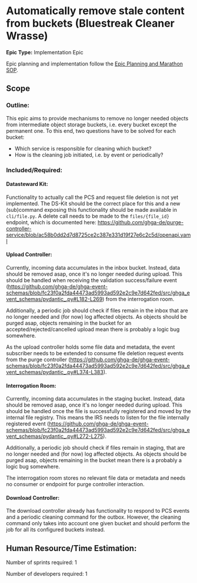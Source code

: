 # Automatically remove stale content from buckets (Bluestreak Cleaner Wrasse)
**Epic Type:** Implementation Epic

Epic planning and implementation follow the
[Epic Planning and Marathon SOP](https://docs.ghga-dev.de/main/sops/sop001_epic_planning.html).


## Scope
### Outline:

This epic aims to provide mechanisms to remove no longer needed objects from intermediate object storage buckets, i.e. every bucket except the permanent one.
To this end, two questions have to be solved for each bucket:
 - Which service is responsible for cleaning which bucket?
 - How is the cleaning job initiated, i.e. by event or periodically?

### Included/Required:

#### Datasteward Kit:
Functionality to actually call the PCS and request file deletion is not yet implemented.
The DS-Kit should be the correct place for this and a new (sub)command exposing this functionality should be made available in `cli/file.py`.
A delete call needs to be made to the `files/{file_id}` endpoint, which is documented here: https://github.com/ghga-de/purge-controller-service/blob/ac58b0dd2d7d8725ce2c387e331d19f27e6c2c5d/openapi.yaml

#### Upload Controller:
Currently, incoming data accumulates in the inbox bucket. Instead, data should be removed asap, once it's no longer needed during upload. This should be handled when receiving the validation success/failure event (https://github.com/ghga-de/ghga-event-schemas/blob/fc23f0a2fda44473ad5993ad592e2c9e7d642fed/src/ghga_event_schemas/pydantic_.py#L182-L269) from the interrogation room.

Additionally, a periodic job should check if files remain in the inbox that are no longer needed and (for now) log affected objects. As objects should be purged asap, objects remaining in the bucket for an accepted/rejected/cancelled upload mean there is probably a logic bug somewhere.

As the upload controller holds some file data and metadata, the event subscriber needs to be extended to consume file deletion request events from the purge controller (https://github.com/ghga-de/ghga-event-schemas/blob/fc23f0a2fda44473ad5993ad592e2c9e7d642fed/src/ghga_event_schemas/pydantic_.py#L374-L383).

#### Interrogation Room:
Currently, incoming data accumulates in the staging bucket. Instead, data should be removed asap, once it's no longer needed during upload. This should be handled once the file is successfully registered and moved by the internal file registry. This means the IRS needs to listen for the file internally registered event (https://github.com/ghga-de/ghga-event-schemas/blob/fc23f0a2fda44473ad5993ad592e2c9e7d642fed/src/ghga_event_schemas/pydantic_.py#L272-L275).

Additionally, a periodic job should check if files remain in staging, that are no longer needed and (for now) log affected objects. As objects should be purged asap, objects remaining in the bucket mean there is a probably a logic bug somewhere.

The interrogation room stores no relevant file data or metadata and needs no consumer or endpoint for purge controller interaction.

#### Download Controller:
The download controller already has functionality to respond to PCS events and a periodic cleaning command for the outbox.
However, the cleaning command only takes into account one given bucket and should perform the job for all its configured buckets instead.


## Human Resource/Time Estimation:

Number of sprints required: 1

Number of developers required: 1
